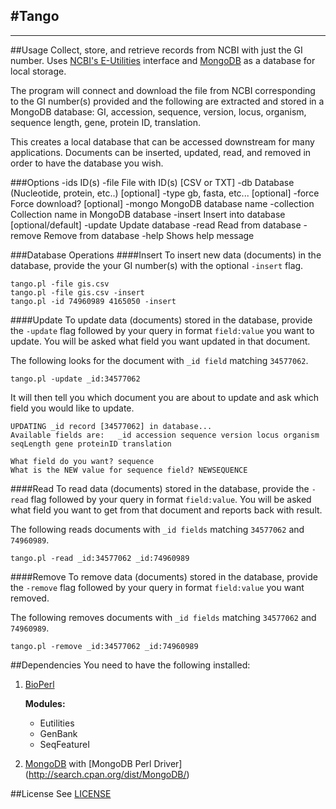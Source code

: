 #Tango
---

---
##Usage
Collect, store, and retrieve records from NCBI with just the GI number. Uses [NCBI's E-Utilities](http://www.ncbi.nlm.nih.gov/books/NBK25497/) interface and [MongoDB](https://www.mongodb.org/) as a database for local storage.

The program will connect and download the file from NCBI corresponding to the GI number(s) provided and the following are extracted and stored in a MongoDB database: GI, accession, sequence, version, locus, organism, sequence length, gene, protein ID, translation.

This creates a local database that can be accessed downstream for many applications. Documents can be inserted, updated, read, and removed in order to have the database you wish.


###Options
    -ids            ID(s)
    -file           File with ID(s) [CSV or TXT]
    -db             Database (Nucleotide, protein, etc..) [optional]
    -type           gb, fasta, etc... [optional]
    -force          Force download? [optional]
    -mongo          MongoDB database name
    -collection     Collection name in MongoDB database
    -insert         Insert into database [optional/default]
    -update         Update database
    -read           Read from database
    -remove         Remove from database
    -help           Shows help message


###Database Operations
####Insert
To insert new data (documents) in the database, provide the your GI number(s) with the optional `-insert` flag.

	tango.pl -file gis.csv	
	tango.pl -file gis.csv -insert 
	tango.pl -id 74960989 4165050 -insert

####Update
To update data (documents) stored in the database, provide the `-update` flag followed by your query in format `field:value` you want to update. You will be asked what field you want updated in that document.

The following looks for the document with `_id field` matching `34577062`.

	tango.pl -update _id:34577062
	
It will then tell you which document you are about to update and ask which field you would like to update.

	UPDATING _id record [34577062] in database...
	Available fields are:	_id accession sequence version locus organism seqLength gene proteinID translation

	What field do you want? sequence
	What is the NEW value for sequence field? NEWSEQUENCE

####Read
To read data (documents) stored in the database, provide the `-read` flag followed by your query in format `field:value`. You will be asked what field you want to get from that document and reports back with result.

The following reads documents with `_id fields` matching `34577062` and `74960989`. 

	tango.pl -read _id:34577062 _id:74960989


####Remove
To remove data (documents) stored in the database, provide the `-remove` flag followed by your query in format `field:value` you want removed.

The following removes documents with `_id fields` matching `34577062` and `74960989`.

	tango.pl -remove _id:34577062 _id:74960989


##Dependencies
You need to have the following installed:

1. [BioPerl](http://www.bioperl.org/wiki/Main_Page)

	**Modules:**
	* Eutilities
	* GenBank	
	* SeqFeatureI

2. [MongoDB](https://www.mongodb.org/downloads) with [MongoDB Perl Driver] (http://search.cpan.org/dist/MongoDB/)


##License
See [LICENSE](https://github.com/bretonics/tango/blob/master/LICENSE)